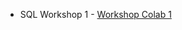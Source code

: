 - SQL Workshop 1 - 
[Workshop Colab 1 ](https://colab.research.google.com/drive/1xU42v0hlk1hpDil37IRwUMUsq0wE3i1V?usp=sharing)


<!---
gwdataclub/gwdataclub is a ✨ special ✨ repository because its `README.md` (this file) appears on your GitHub profile.
You can click the Preview link to take a look at your changes.
--->

